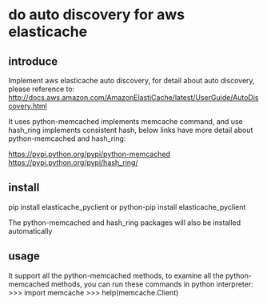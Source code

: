 # do auto discovery for aws elasticache

## introduce
Implement aws elasticache auto discovery, for detail about auto discovery, please reference to:
http://docs.aws.amazon.com/AmazonElastiCache/latest/UserGuide/AutoDiscovery.html

It uses python-memcached implements memcache command, and use hash_ring implements consistent hash, below links have more detail about python-memcached and hash_ring:

https://pypi.python.org/pypi/python-memcached
https://pypi.python.org/pypi/hash_ring/

## install

pip install elasticache_pyclient
or
python-pip install elasticache_pyclient

The python-memcached and hash_ring packages will also be installed automatically

## usage

It support all the python-memcached methods, to examine all the python-memcached methods, you can run these commands in python interpreter:
    >>> import memcache
    >>> help(memcache.Client)
